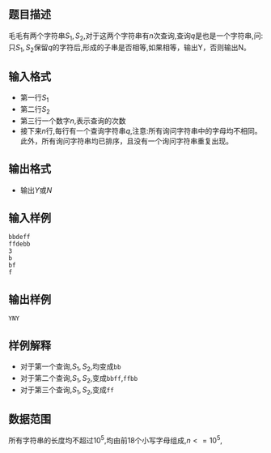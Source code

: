 ## 题目描述


毛毛有两个字符串$S_1,S_2$,对于这两个字符串有$n$次查询,查询$q$是也是一个字符串,问:只$S_1,S_2$保留$q$的字符后,形成的子串是否相等,如果相等，输出Y，否则输出N。

## 输入格式

- 第一行$S_1$
- 第二行$S_2$
- 第三行一个数字$n$,表示查询的次数
- 接下来$n$行,每行有一个查询字符串$q$,注意:所有询问字符串中的字母均不相同。此外，所有询问字符串均已排序，且没有一个询问字符串重复出现。

## 输出格式

- 输出$Y$或$N$

## 输入样例

```
bbdeff
ffdebb
3
b
bf
f
```

## 输出样例

```
YNY
```

## 样例解释

- 对于第一个查询,$S_1,S_2$,均变成`bb`
- 对于第二个查询,$S_1,S_2$,变成`bbff`,`ffbb`
- 对于第三个查询,$S_1,S_2$,变成`ff`

## 数据范围

所有字符串的长度均不超过$10^5$,均由前18个小写字母组成,$n<=10^5$,